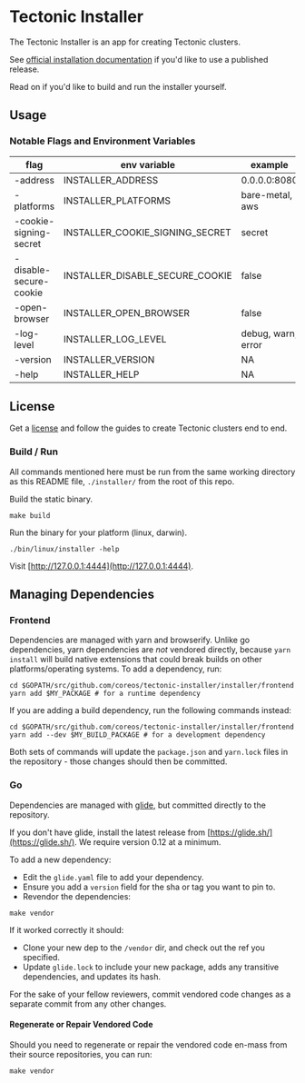 # Tectonic Installer

The Tectonic Installer is an app for creating Tectonic clusters.

See [official installation documentation](https://coreos.com/tectonic/docs/latest/) if you'd like to use a published release.

Read on if you'd like to build and run the installer yourself.

## Usage

### Notable Flags and Environment Variables

| flag                   | env variable                    | example              |
|------------------------|---------------------------------|----------------------|
| -address               | INSTALLER_ADDRESS               | 0.0.0.0:8080         |
| -platforms             | INSTALLER_PLATFORMS             | bare-metal, aws      |
| -cookie-signing-secret | INSTALLER_COOKIE_SIGNING_SECRET | secret               |
| -disable-secure-cookie | INSTALLER_DISABLE_SECURE_COOKIE | false                |
| -open-browser          | INSTALLER_OPEN_BROWSER          | false                |
| -log-level             | INSTALLER_LOG_LEVEL             | debug, warn, error   |
| -version               | INSTALLER_VERSION               | NA                   |
| -help                  | INSTALLER_HELP                  | NA                   |

## License

Get a [license](https://account.coreos.com) and follow the guides to create Tectonic clusters end to end.

### Build / Run

All commands mentioned here must be run from the same working directory as this README file, `./installer/` from the root of this repo.

Build the static binary.

```
make build
```

Run the binary for your platform (linux, darwin).

```
./bin/linux/installer -help
```

Visit [http://127.0.0.1:4444](http://127.0.0.1:4444).

## Managing Dependencies

### Frontend

Dependencies are managed with yarn and browserify. Unlike go
dependencies, yarn dependencies are *not* vendored directly, because
`yarn install` will build native extensions that could break builds on
other platforms/operating systems. To add a dependency, run:

```
cd $GOPATH/src/github.com/coreos/tectonic-installer/installer/frontend
yarn add $MY_PACKAGE # for a runtime dependency
```

If you are adding a build dependency, run the following commands instead:

```
cd $GOPATH/src/github.com/coreos/tectonic-installer/installer/frontend
yarn add --dev $MY_BUILD_PACKAGE # for a development dependency
```

Both sets of commands will update the `package.json` and
`yarn.lock` files in the repository - those changes should
then be committed.

### Go

Dependencies are managed with [glide](https://glide.sh/), but committed directly to the repository.

If you don't have glide, install the latest release from [https://glide.sh/](https://glide.sh/). We require version 0.12 at a minimum.

To add a new dependency:

- Edit the `glide.yaml` file to add your dependency.
- Ensure you add a `version` field for the sha or tag you want to pin to.
- Revendor the dependencies:

```
make vendor
```

If it worked correctly it should:
- Clone your new dep to the `/vendor` dir, and check out the ref you specified.
- Update `glide.lock` to include your new package, adds any transitive dependencies, and updates its hash.

For the sake of your fellow reviewers, commit vendored code changes as a separate commit from any other changes.

#### Regenerate or Repair Vendored Code

Should you need to regenerate or repair the vendored code en-mass from their source repositories, you can run:

```
make vendor
```
